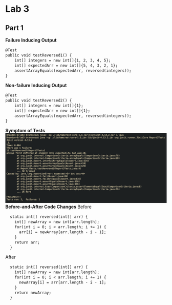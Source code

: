 # Lab 3
## Part 1
**Failure Inducing Output**
```
@Test
public void testReversed1() {
    int[] integers = new int[]{1, 2, 3, 4, 5};
    int[] expectedArr = new int[]{5, 4, 3, 2, 1};
    assertArrayEquals(expectedArr, reversed(integers));
}
```
**Non-failure Inducing Output**
```
@Test
public void testReversed2() {
    int[] integers = new int[]{1};
    int[] expectedArr = new int[]{1};
    assertArrayEquals(expectedArr, reversed(integers));
}
```
**Symptom of Tests**
![Image](report3symptom.png)
**Before-and-After Code Changes**
Before
```
  static int[] reversed(int[] arr) {
    int[] newArray = new int[arr.length];
    for(int i = 0; i < arr.length; i += 1) {
      arr[i] = newArray[arr.length - i - 1];
    }
    return arr;
  }
```
After
```
  static int[] reversed(int[] arr) {
    int[] newArray = new int[arr.length];
    for(int i = 0; i < arr.length; i += 1) {
      newArray[i] = arr[arr.length - i - 1];
    }
    return newArray;
  }
```
